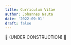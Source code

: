 ```yaml
---
title: Curriculum Vitae
author: Johannes Nauta
date: '2022-09-01'
draft: false
---
```


:construction: (UNDER CONSTRUCTION) :construction: